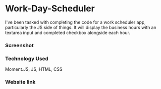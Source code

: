 # Work-Day-Scheduler
I've been tasked with completing the code for a work scheduler app, particularly the JS side of things. It will display the business hours with an textarea input and completed checkbox alongside each hour.

### Screenshot

### Technology Used
Moment.JS, JS, HTML, CSS

### Website link
